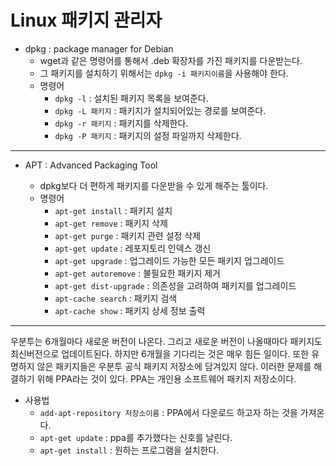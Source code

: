 # Linux 패키지 관리자

- dpkg : package manager for Debian
  - wget과 같은 명령어를 통해서 .deb 확장자를 가진 패키지를 다운받는다.
  - 그 패키지를 설치하기 위해서는 `dpkg -i 패키지이름`을 사용해야 한다.
  - 명령어
    - `dpkg -l` : 설치된 패키지 목록을 보여준다.
    - `dpkg -L 패키지` : 패키지가 설치되어있는 경로를 보여준다.
    - `dpkg -r 패키지` : 패키지를 삭제한다.
    - `dpkg -P 패키지` : 패키지의 설정 파일까지 삭제한다. 

---

- APT : Advanced Packaging Tool

  - dpkg보다 더 편하게 패키지를 다운받을 수 있게 해주는 툴이다.
  - 명령어
    - `apt-get install` : 패키지 설치
    - `apt-get remove` : 패키지 삭제
    - `apt-get purge` : 패키지 관련 설정 삭제
    - `apt-get update` : 레포지토리 인덱스 갱신
    - `apt-get upgrade` : 업그레이드 가능한 모든 패키지 업그레이드
    - `apt-get autoremove` : 불필요한 패키지 제거
    - `apt-get dist-upgrade` : 의존성을 고려하여 패키지를 업그레이드
    - `apt-cache search` : 패키지 검색
    - `apt-cache show` : 패키지 상세 정보 출력

---

우분투는 6개월마다 새로운 버전이 나온다. 그리고 새로운 버전이 나올때마다 패키지도 최신버전으로 업데이트된다. 하지만 6개월을 기다리는 것은 매우 힘든 일이다. 또한 유명하지 않은 패키지들은 우분투 공식 패키지 저장소에 담겨있지 않다. 이러한 문제를 해결하기 위해 PPA라는 것이 있다. PPA는 개인용 소프트웨어 패키지 저장소이다.

- 사용법
  - `add-apt-repository 저장소이름` : PPA에서 다운로드 하고자 하는 것을 가져온다.
  - `apt-get update` : ppa를 추가했다는 신호를 날린다.
  - `apt-get install` : 원하는 프로그램을 설치한다.